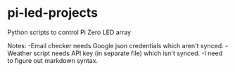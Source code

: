 # pi-led-projects
Python scripts to control Pi Zero LED array

Notes:
-Email checker needs Google json credentials which aren't synced.
-Weather script needs API key (in separate file) which isn't synced.
-I need to figure out markdown syntax.
